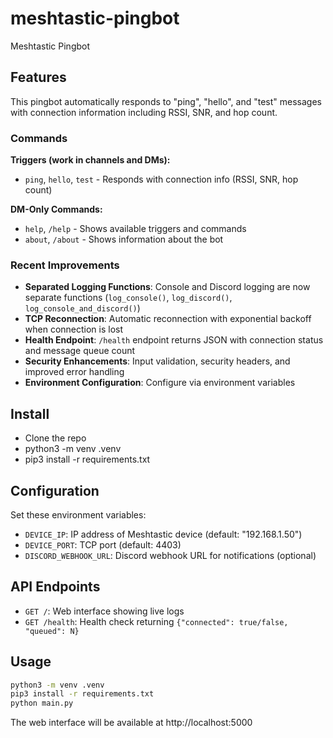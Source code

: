 # meshtastic-pingbot
Meshtastic Pingbot

## Features

This pingbot automatically responds to "ping", "hello", and "test" messages with connection information including RSSI, SNR, and hop count.

### Commands

**Triggers (work in channels and DMs):**
- `ping`, `hello`, `test` - Responds with connection info (RSSI, SNR, hop count)

**DM-Only Commands:**
- `help`, `/help` - Shows available triggers and commands
- `about`, `/about` - Shows information about the bot

### Recent Improvements

- **Separated Logging Functions**: Console and Discord logging are now separate functions (`log_console()`, `log_discord()`, `log_console_and_discord()`)
- **TCP Reconnection**: Automatic reconnection with exponential backoff when connection is lost
- **Health Endpoint**: `/health` endpoint returns JSON with connection status and message queue count
- **Security Enhancements**: Input validation, security headers, and improved error handling
- **Environment Configuration**: Configure via environment variables

## Install
- Clone the repo
- python3 -m venv .venv
- pip3 install -r requirements.txt
 
## Configuration
Set these environment variables:
- `DEVICE_IP`: IP address of Meshtastic device (default: "192.168.1.50")
- `DEVICE_PORT`: TCP port (default: 4403) 
- `DISCORD_WEBHOOK_URL`: Discord webhook URL for notifications (optional)

## API Endpoints
- `GET /`: Web interface showing live logs
- `GET /health`: Health check returning `{"connected": true/false, "queued": N}`

## Usage
```bash
python3 -m venv .venv
pip3 install -r requirements.txt
python main.py
```

The web interface will be available at http://localhost:5000
